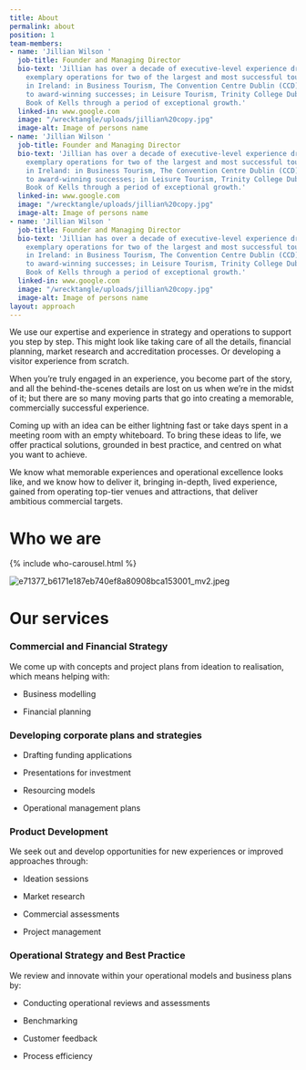 ```yaml
---
title: About
permalink: about
position: 1
team-members:
- name: 'Jillian Wilson '
  job-title: Founder and Managing Director
  bio-text: 'Jillian has over a decade of executive-level experience driving and delivering
    exemplary operations for two of the largest and most successful tourism venues
    in Ireland: in Business Tourism, The Convention Centre Dublin (CCD) from start-up
    to award-winning successes; in Leisure Tourism, Trinity College Dublin and The
    Book of Kells through a period of exceptional growth.'
  linked-in: www.google.com
  image: "/wrecktangle/uploads/jillian%20copy.jpg"
  image-alt: Image of persons name
- name: 'Jillian Wilson '
  job-title: Founder and Managing Director
  bio-text: 'Jillian has over a decade of executive-level experience driving and delivering
    exemplary operations for two of the largest and most successful tourism venues
    in Ireland: in Business Tourism, The Convention Centre Dublin (CCD) from start-up
    to award-winning successes; in Leisure Tourism, Trinity College Dublin and The
    Book of Kells through a period of exceptional growth.'
  linked-in: www.google.com
  image: "/wrecktangle/uploads/jillian%20copy.jpg"
  image-alt: Image of persons name
- name: 'Jillian Wilson '
  job-title: Founder and Managing Director
  bio-text: 'Jillian has over a decade of executive-level experience driving and delivering
    exemplary operations for two of the largest and most successful tourism venues
    in Ireland: in Business Tourism, The Convention Centre Dublin (CCD) from start-up
    to award-winning successes; in Leisure Tourism, Trinity College Dublin and The
    Book of Kells through a period of exceptional growth.'
  linked-in: www.google.com
  image: "/wrecktangle/uploads/jillian%20copy.jpg"
  image-alt: Image of persons name
layout: approach
---
```


We use our expertise and experience in strategy and operations to support you step by step. This might look like taking care of all the details, financial planning, market research and accreditation processes. Or developing a visitor experience from scratch.

When you’re truly engaged in an experience, you become part of the story, and all the behind-the-scenes details are lost on us when we’re in the midst of it; but there are so many moving parts that go into creating a memorable, commercially successful experience.

Coming up with an idea can be either lightning fast or take days spent in a meeting room with an empty whiteboard. To bring these ideas to life, we offer practical solutions, grounded in best practice, and centred on what you want to achieve.

We know what memorable experiences and operational excellence looks like, and we know how to deliver it, bringing in-depth, lived experience, gained from operating top-tier venues and attractions, that deliver ambitious commercial targets.

# Who we are

{% include who-carousel.html %}

![e71377_b6171e187eb740ef8a80908bca153001_mv2.jpeg](/wrecktangle/uploads/e71377_b6171e187eb740ef8a80908bca153001_mv2.jpeg)

# Our services

### Commercial and Financial Strategy

We come up with concepts and project plans from ideation to realisation, which means helping with:

* Business modelling

* Financial planning

### Developing corporate plans and strategies

* Drafting funding applications

* Presentations for investment

* Resourcing models

* Operational management plans

### Product Development

We seek out and develop opportunities for new experiences or improved approaches through:

* Ideation sessions

* Market research

* Commercial assessments

* Project management

### Operational Strategy and Best Practice

We review and innovate within your operational models and business plans by:

* Conducting operational reviews and assessments

* Benchmarking

* Customer feedback

* Process efficiency